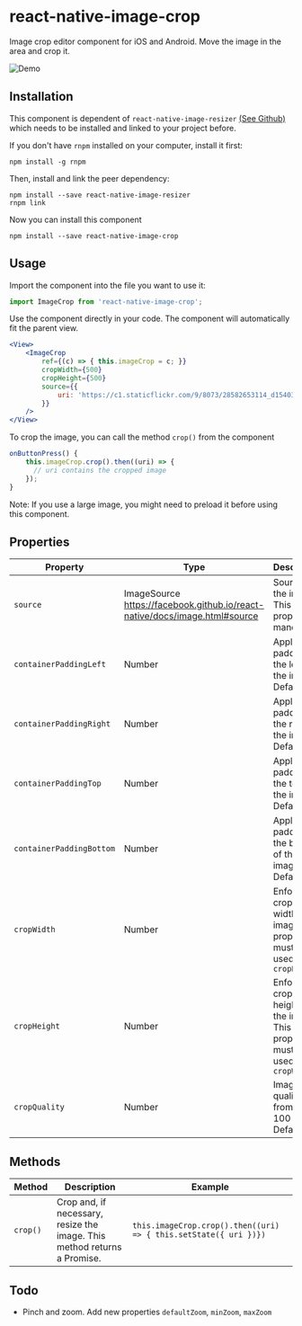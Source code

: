 # react-native-image-crop

Image crop editor component for iOS and Android. Move the image in the area and crop it. <br />

![Demo](https://cloud.githubusercontent.com/assets/4203845/18342608/30ae62a6-75e2-11e6-9508-0fda0e9d9ebd.gif)

## Installation

This component is dependent of `react-native-image-resizer` [(See Github)](https://github.com/bamlab/react-native-image-resizer) which needs to be installed and linked to your project before.

If you don't have `rnpm` installed on your computer, install it first:

```
npm install -g rnpm
```

Then, install and link the peer dependency:

```
npm install --save react-native-image-resizer
rnpm link
```

Now you can install this component

```
npm install --save react-native-image-crop
```

## Usage

Import the component into the file you want to use it:

```js
import ImageCrop from 'react-native-image-crop';
```

Use the component directly in your code. The component will automatically fit the parent view.

```jsx
<View>
	<ImageCrop
		ref={(c) => { this.imageCrop = c; }}
		cropWidth={500}
		cropHeight={500}
		source={{
			uri: 'https://c1.staticflickr.com/9/8073/28582653114_d154039cb9_k.jpg',
		}}
	/>
</View>
```

To crop the image, you can call the method `crop()` from the component

```js
onButtonPress() {
	this.imageCrop.crop().then((uri) => {
	  // uri contains the cropped image
	});
}
```

Note: If you use a large image, you might need to preload it before using this component.


## Properties

|  	Property |  	Type |  	Description |
|---	|---	|---	|
|  	`source`|  	ImageSource <br>https://facebook.github.io/react-native/docs/image.html#source | Source of the image. <br> This property is mandatory |
|  	`containerPaddingLeft` |  	Number |  	Apply padding on the left of the image <br> Default: 20 |
|  	`containerPaddingRight` |  	Number |  	Apply padding on the right of the image <br> Default: 20 |
|  	`containerPaddingTop` |  	Number |  		Apply padding at the top of the image <br> Default: 20 |
|  	`containerPaddingBottom` |  	Number |  	Apply padding at the bottom of the image <br> Default: 20 |
|  	`cropWidth` |  	Number |  	Enforce the cropped width of the image. This property must be used with `cropHeight` |
|  	`cropHeight` |  	Number |  	Enforce the cropped height of the image. This property must be used with `cropWidth` |
|  	`cropQuality` |  	Number |  	Image quality, from 0 to 100 <br> Default: 80 |


## Methods

|  	Method |  	Description |  	 Example |
|---	|---	|---	|
|  	`crop()` |  	Crop and, if necessary, resize the image. This method returns a Promise. |  	`this.imageCrop.crop().then((uri) => { this.setState({ uri })})` |


## Todo

* Pinch and zoom. Add new properties `defaultZoom`, `minZoom`, `maxZoom`
